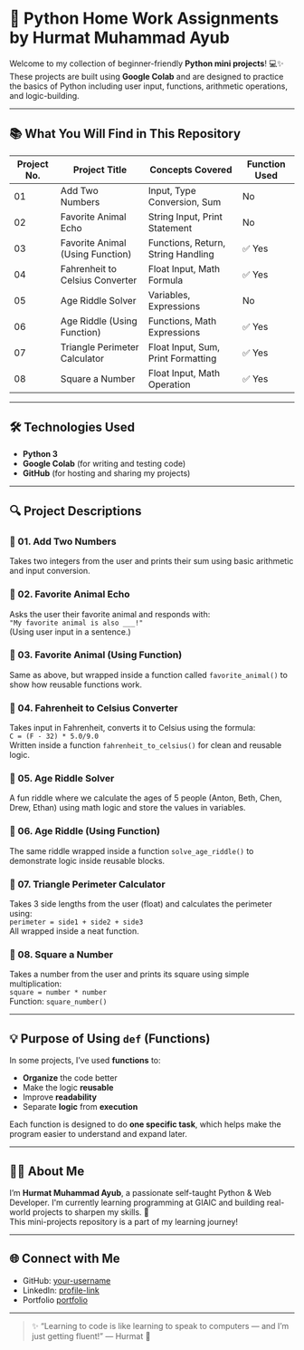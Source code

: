 # 🌟 Python Home Work Assignments by Hurmat Muhammad Ayub

Welcome to my collection of beginner-friendly **Python mini projects**! 💻✨  
These projects are built using **Google Colab** and are designed to practice the basics of Python including user input, functions, arithmetic operations, and logic-building.

---

## 📚 What You Will Find in This Repository

| Project No. | Project Title                           | Concepts Covered                   | Function Used |
|-------------|------------------------------------------|------------------------------------|----------------|
| 01          | Add Two Numbers                          | Input, Type Conversion, Sum        | No             |
| 02          | Favorite Animal Echo                     | String Input, Print Statement      | No             |
| 03          | Favorite Animal (Using Function)         | Functions, Return, String Handling | ✅ Yes         |
| 04          | Fahrenheit to Celsius Converter          | Float Input, Math Formula          | ✅ Yes         |
| 05          | Age Riddle Solver                        | Variables, Expressions             | No             |
| 06          | Age Riddle (Using Function)              | Functions, Math Expressions        | ✅ Yes         |
| 07          | Triangle Perimeter Calculator            | Float Input, Sum, Print Formatting | ✅ Yes         |
| 08          | Square a Number                          | Float Input, Math Operation        | ✅ Yes         |

---

## 🛠 Technologies Used

- **Python 3**
- **Google Colab** (for writing and testing code)
- **GitHub** (for hosting and sharing my projects)

---

## 🔍 Project Descriptions

### 📌 01. Add Two Numbers
Takes two integers from the user and prints their sum using basic arithmetic and input conversion.

### 📌 02. Favorite Animal Echo
Asks the user their favorite animal and responds with:  
`"My favorite animal is also ___!"`  
(Using user input in a sentence.)

### 📌 03. Favorite Animal (Using Function)
Same as above, but wrapped inside a function called `favorite_animal()` to show how reusable functions work.

### 📌 04. Fahrenheit to Celsius Converter
Takes input in Fahrenheit, converts it to Celsius using the formula:  
`C = (F - 32) * 5.0/9.0`  
Written inside a function `fahrenheit_to_celsius()` for clean and reusable logic.

### 📌 05. Age Riddle Solver
A fun riddle where we calculate the ages of 5 people (Anton, Beth, Chen, Drew, Ethan) using math logic and store the values in variables.

### 📌 06. Age Riddle (Using Function)
The same riddle wrapped inside a function `solve_age_riddle()` to demonstrate logic inside reusable blocks.

### 📌 07. Triangle Perimeter Calculator
Takes 3 side lengths from the user (float) and calculates the perimeter using:  
`perimeter = side1 + side2 + side3`  
All wrapped inside a neat function.

### 📌 08. Square a Number
Takes a number from the user and prints its square using simple multiplication:  
`square = number * number`  
Function: `square_number()`

---


## 💡 Purpose of Using `def` (Functions)

In some projects, I’ve used **functions** to:
- **Organize** the code better
- Make the logic **reusable**
- Improve **readability**
- Separate **logic** from **execution**

Each function is designed to do **one specific task**, which helps make the program easier to understand and expand later.

---

## 🙋‍♀️ About Me

I’m **Hurmat Muhammad Ayub**, a passionate self-taught Python & Web Developer. I'm currently learning programming at GIAIC and building real-world projects to sharpen my skills. 💪  
This mini-projects repository is a part of my learning journey!

---

## 🌐 Connect with Me

- GitHub: [your-username](https://github.com/hurmatayub)
- LinkedIn: [profile-link](https://www.linkedin.com/in/hurmat-ayub/?trk=public_post_feed-actor-image&originalSubdomain=pk)
- Portfolio [portfolio](https://portfoliio-2-brown.vercel.app/)

---

> ✨ “Learning to code is like learning to speak to computers — and I’m just getting fluent!” — Hurmat 💙



